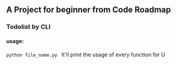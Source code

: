 ## A Project for beginner from Code Roadmap
### Todolist by CLI
#### usage:
`python file_name.py `
It'll print the usage of every function for U
